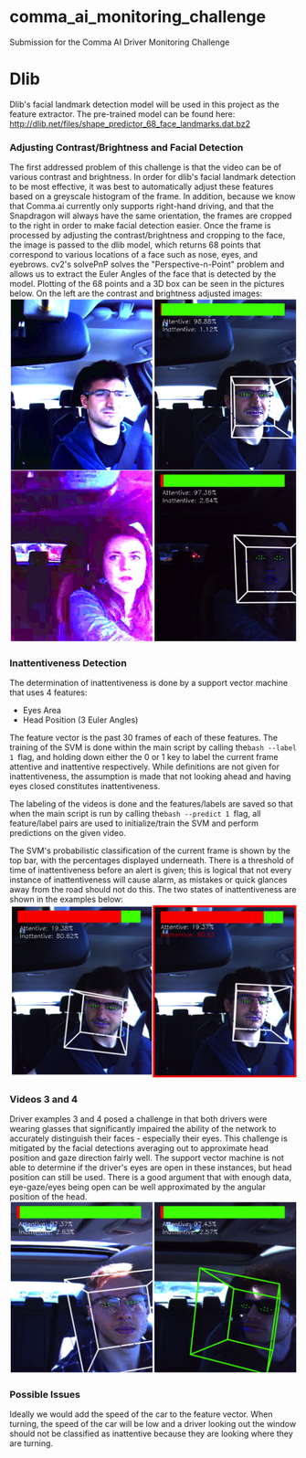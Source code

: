 # comma_ai_monitoring_challenge
Submission for the Comma AI Driver Monitoring Challenge

# Dlib
Dlib's facial landmark detection model will be used in this project as the feature extractor. The pre-trained model can be found here:
http://dlib.net/files/shape_predictor_68_face_landmarks.dat.bz2

### Adjusting Contrast/Brightness and Facial Detection
The first addressed problem of this challenge is that the video can be of various contrast and brightness. In order for dlib's facial landmark detection to be most effective, it was best to automatically adjust these features based on a greyscale histogram of the frame. In addition, because we know that Comma.ai currently only supports right-hand driving, and that the Snapdragon will always have the same orientation, the frames are cropped to the right in order to make facial detection easier. Once the frame is processed by adjusting the contrast/brightness and cropping to the face, the image is passed to the dlib model, which returns 68 points that correspond to various locations of a face such as nose, eyes, and eyebrows. cv2's solvePnP solves the "Perspective-n-Point" problem and allows us to extract the Euler Angles of the face that is detected by the model. Plotting of the 68 points and a 3D box can be seen in the pictures below. On the left are the contrast and brightness adjusted images:
![alt text](https://raw.githubusercontent.com/seccode/comma_ai_monitoring_challenge/master/group_1.png)

### Inattentiveness Detection
The determination of inattentiveness is done by a support vector machine that uses 4 features:
- Eyes Area
- Head Position (3 Euler Angles)

The feature vector is the past 30 frames of each of these features. The training of the SVM is done within the main script by calling the```bash --label 1 ```flag, and holding down either the 0 or 1 key to label the current frame attentive and inattentive respectively. While definitions are not given for inattentiveness, the assumption is made that not looking ahead and having eyes closed constitutes inattentiveness.

The labeling of the videos is done and the features/labels are saved so that when the main script is run by calling the```bash --predict 1 ```flag, all feature/label pairs are used to initialize/train the SVM and perform predictions on the given video.

The SVM's probabilistic classification of the current frame is shown by the top bar, with the percentages displayed underneath. There is a threshold of time of inattentiveness before an alert is given; this is logical that not every instance of inattentiveness will cause alarm, as mistakes or quick glances away from the road should not do this. The two states of inattentiveness are shown in the examples below:
![alt text](https://raw.githubusercontent.com/seccode/comma_ai_monitoring_challenge/master/group_2.png)

### Videos 3 and 4
Driver examples 3 and 4 posed a challenge in that both drivers were wearing glasses that significantly impaired the ability of the network to accurately distinguish their faces - especially their eyes. This challenge is mitigated by the facial detections averaging out to approximate head position and gaze direction fairly well. The support vector machine is not able to determine if the driver's eyes are open in these instances, but head position can still be used. There is a good argument that with enough data, eye-gaze/eyes being open can be well approximated by the angular position of the head.
![alt text](https://raw.githubusercontent.com/seccode/comma_ai_monitoring_challenge/master/group_3.png)

### Possible Issues
Ideally we would add the speed of the car to the feature vector. When turning, the speed of the car will be low and a driver looking out the window should not be classified as inattentive because they are looking where they are turning.


#
